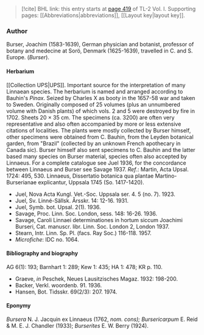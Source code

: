 > [!cite] BHL link: this entry starts at [page 419](https://www.biodiversitylibrary.org/item/103414#page/467/mode/1up) of TL-2 Vol. I.
> Supporting pages: [[Abbreviations|abbreviations]], [[Layout key|layout key]].

### Author

Burser, Joachim (1583-1639), German physician and botanist, professor of botany and medecine at Sorö, Denmark (1625-1639), travelled in C. and S. Europe. (*Burser*).

#### Herbarium

[[Collection UPS|UPS]]. Important source for the interpretation of many Linnaean species. The herbarium is named and arranged according to Bauhin's *Pinax*. Seized by Charles X as booty in the 1657-58 war and taken to Sweden. Originally composed of 25 volumes (plus an unnumbered volume with Danish plants) of which vols. 2 and 5 were destroyed by fire in 1702. Sheets 20 × 35 cm. The specimens (ca. 3200) are often very representative and also often accompanied by more or less extensive citations of localities. The plants were mostly collected by Burser himself, other specimens were obtained from C. Bauhin, from the Leyden botanical garden, from "Brazil" (collected by an unknown French apothecary in Canada sic). Burser himself also sent specimens to C. Bauhin and the latter based many species on Burser material, species often also accepted by Linnaeus. For a complete catalogue see Juel 1936, for the concordance between Linnaeus and Burser see Savage 1937.
*Ref*.: Martin, Acta Upsal. 1724: 495, 530. Linnaeus, Dissertatio botanica qua plantae Martino-Burserianae explicantur, Uppsala 1745 (So. 1417-1420).
- Juel, Nova Acta Kungl. Vet.-Soc. Uppsala ser. 4. 5 (no. 7). 1923.
- Juel, Sv. Linné-Sällsk. Årsskr. 14: 12-16. 1931.
- Juel, Symb. bot. Upsal. 2(1). 1936.
- Savage, Proc. Linn. Soc. London, sess. 148: 16-26. 1936.
- Savage, Caroli Linnaei determinationes in hortum siccum Joachimi Burseri, Cat. manuscr. libr. Linn. Soc. London 2, London 1937.
- Stearn, Intr. Linn. Sp. Pl. (facs. Ray Soc.) 116-118. 1957.
- *Microfiche*: IDC no. 1064.

#### Bibliography and biography

AG 6(1): 193; Barnhart 1: 289; Kew 1: 435; HA 1: 478; KR p. 110.
- Graeve, *in* Peschek, Neues Lausitzisches Magaz. 1932: 198-200.
- Backer, Verkl. woordenb. 91. 1936.
- Hansen, Bot. Tidsskr. 69(2/3): 207. 1974.

#### Eponymy

*Bursera* N. J. Jacquin ex Linnaeus (1762, *nom. cons); Bursericarpum* E. Reid & M. E. J. Chandler (1933); *Burserites* E. W. Berry (1924).

